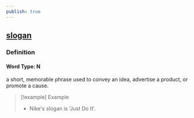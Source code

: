 ```yaml
---
publish: true
---
```


## [slogan](https://dictionary.cambridge.org/dictionary/english/slogan)

### Definition
#### Word Type: N
a short, memorable phrase used to convey an idea, advertise a product, or promote a cause.

>[!example] Example
> - Nike's slogan is 'Just Do It'.
